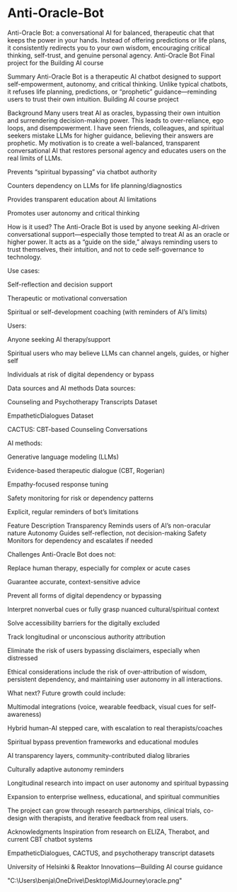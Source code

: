 # Anti-Oracle-Bot
Anti-Oracle Bot: a conversational AI for balanced, therapeutic chat that keeps the power in your hands. Instead of offering predictions or life plans, it consistently redirects you to your own wisdom, encouraging critical thinking, self-trust, and genuine personal agency.
Anti-Oracle Bot
Final project for the Building AI course

Summary
Anti-Oracle Bot is a therapeutic AI chatbot designed to support self-empowerment, autonomy, and critical thinking. Unlike typical chatbots, it refuses life planning, predictions, or “prophetic” guidance—reminding users to trust their own intuition.
Building AI course project

Background
Many users treat AI as oracles, bypassing their own intuition and surrendering decision-making power. This leads to over-reliance, ego loops, and disempowerment. I have seen friends, colleagues, and spiritual seekers mistake LLMs for higher guidance, believing their answers are prophetic. My motivation is to create a well-balanced, transparent conversational AI that restores personal agency and educates users on the real limits of LLMs.

Prevents “spiritual bypassing” via chatbot authority

Counters dependency on LLMs for life planning/diagnostics

Provides transparent education about AI limitations

Promotes user autonomy and critical thinking

How is it used?
The Anti-Oracle Bot is used by anyone seeking AI-driven conversational support—especially those tempted to treat AI as an oracle or higher power. It acts as a “guide on the side,” always reminding users to trust themselves, their intuition, and not to cede self-governance to technology.

Use cases:

Self-reflection and decision support

Therapeutic or motivational conversation

Spiritual or self-development coaching (with reminders of AI’s limits)

Users:

Anyone seeking AI therapy/support

Spiritual users who may believe LLMs can channel angels, guides, or higher self

Individuals at risk of digital dependency or bypass


Data sources and AI methods
Data sources:

Counseling and Psychotherapy Transcripts Dataset

EmpatheticDialogues Dataset

CACTUS: CBT-based Counseling Conversations

AI methods:

Generative language modeling (LLMs)

Evidence-based therapeutic dialogue (CBT, Rogerian)

Empathy-focused response tuning

Safety monitoring for risk or dependency patterns

Explicit, regular reminders of bot’s limitations

Feature	Description
Transparency	Reminds users of AI’s non-oracular nature
Autonomy	Guides self-reflection, not decision-making
Safety	Monitors for dependency and escalates if needed

Challenges
Anti-Oracle Bot does not:

Replace human therapy, especially for complex or acute cases

Guarantee accurate, context-sensitive advice

Prevent all forms of digital dependency or bypassing

Interpret nonverbal cues or fully grasp nuanced cultural/spiritual context

Solve accessibility barriers for the digitally excluded

Track longitudinal or unconscious authority attribution

Eliminate the risk of users bypassing disclaimers, especially when distressed

Ethical considerations include the risk of over-attribution of wisdom, persistent dependency, and maintaining user autonomy in all interactions.

What next?
Future growth could include:

Multimodal integrations (voice, wearable feedback, visual cues for self-awareness)

Hybrid human-AI stepped care, with escalation to real therapists/coaches

Spiritual bypass prevention frameworks and educational modules

AI transparency layers, community-contributed dialog libraries

Culturally adaptive autonomy reminders

Longitudinal research into impact on user autonomy and spiritual bypassing

Expansion to enterprise wellness, educational, and spiritual communities

The project can grow through research partnerships, clinical trials, co-design with therapists, and iterative feedback from real users.

Acknowledgments
Inspiration from research on ELIZA, Therabot, and current CBT chatbot systems

EmpatheticDialogues, CACTUS, and psychotherapy transcript datasets

University of Helsinki & Reaktor Innovations—Building AI course guidance

"C:\Users\benja\OneDrive\Desktop\MidJourney\oracle.png"
